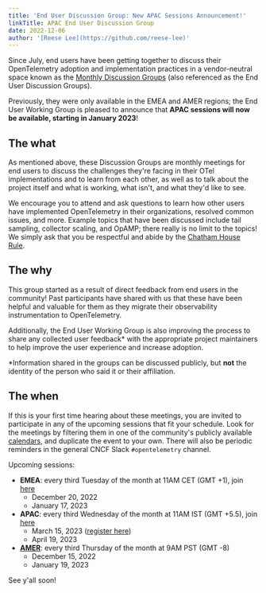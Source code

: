 ```yaml
---
title: 'End User Discussion Group: New APAC Sessions Announcement!'
linkTitle: APAC End User Discussion Group
date: 2022-12-06
author: '[Reese Lee](https://github.com/reese-lee)'
---
```


Since July, end users have been getting together to discuss their OpenTelemetry
adoption and implementation practices in a vendor-neutral space known as the
[Monthly Discussion Groups](/community/end-user/discussion-group/) (also
referenced as the End User Discussion Groups).

Previously, they were only available in the EMEA and AMER regions; the End User
Working Group is pleased to announce that **APAC sessions will now be available,
starting in January 2023**!

## The what

As mentioned above, these Discussion Groups are monthly meetings for end users
to discuss the challenges they're facing in their OTel implementations and to
learn from each other, as well as to talk about the project itself and what is
working, what isn't, and what they'd like to see.

We encourage you to attend and ask questions to learn how other users have
implemented OpenTelemetry in their organizations, resolved common issues, and
more. Example topics that have been discussed include tail sampling, collector
scaling, and OpAMP; there really is no limit to the topics! We simply ask that
you be respectful and abide by the
[Chatham House Rule](https://www.chathamhouse.org/about-us/chatham-house-rule).

## The why

This group started as a result of direct feedback from end users in the
community! Past participants have shared with us that these have been helpful
and valuable for them as they migrate their observability instrumentation to
OpenTelemetry.

Additionally, the End User Working Group is also improving the process to share
any collected user feedback\* with the appropriate project maintainers to help
improve the user experience and increase adoption.

\*Information shared in the groups can be discussed publicly, but **not** the
identity of the person who said it or their affiliation.

## The when

If this is your first time hearing about these meetings, you are invited to
participate in any of the upcoming sessions that fit your schedule. Look for the
meetings by filtering them in one of the community's publicly available
[calendars](https://github.com/open-telemetry/community#calendar), and duplicate
the event to your own. There will also be periodic reminders in the general CNCF
Slack `#opentelemetry` channel.

Upcoming sessions:

- **EMEA**: every third Tuesday of the month at 11AM CET (GMT +1), join
  [here](https://us06web.zoom.us/j/85691064809?pwd=c0VCejh)
  - December 20, 2022
  - January 17, 2023
- **APAC**: every third Wednesday of the month at 11AM IST (GMT +5.5), join
  [here](https://us06web.zoom.us/j/82702918447?pwd=WllKc0hmdTNuelhFdlhMM1Q3TktSQT09)
  - March 15, 2023 ([register here](https://lu.ma/1w129wgu))
  - April 19, 2023
- **[AMER](https://us06web.zoom.us/j/87037874951?pwd=WGo3eUZpeWFZTlhJQXhJeXZhQmwvUT09)**:
  every third Thursday of the month at 9AM PST (GMT -8)
  - December 15, 2022
  - January 19, 2023

See y'all soon!
